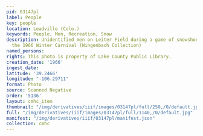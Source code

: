 ```yaml
---
pid: 03147pl
label: People
key: people
location: Leadville (Colo.)
keywords: People, Men, Recreation, Snow
description: Unidentified men on Leiter Field during a game of snowshoe baseball during
  the 1966 Winter Carnival (Wingenbach Collection)
named_persons: 
rights: This photo is property of Lake County Public Library.
creation_date: '1966'
ingest_date: 
latitude: '39.2466'
longitude: "-106.29711"
format: Photo
source: Scanned Negative
order: '5136'
layout: cmhc_item
thumbnail: "/img/derivatives/iiif/images/03147pl/full/250,/0/default.jpg"
full: "/img/derivatives/iiif/images/03147pl/full/1140,/0/default.jpg"
manifest: "/img/derivatives/iiif/03147pl/manifest.json"
collection: cmhc
---
```

